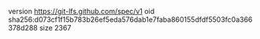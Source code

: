 version https://git-lfs.github.com/spec/v1
oid sha256:d073cf1f15b783b26ef5eda576dab1e7faba860155dfdf5503fc0a366378d288
size 2367
